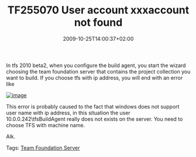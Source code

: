 ﻿---
title: "TF255070 User account xxxaccount not found"
description: ""
date: 2009-10-25T14:00:37+02:00
draft: false
tags: [Tfs]
categories: [Team Foundation Server]
---
In tfs 2010 beta2, when you configure the build agent, you start the wizard choosing the team foundation server that contains the project collection you want to build. If you choose tfs with ip address, you will end with an error like

[![image](http://www.codewrecks.com/blog/wp-content/uploads/2009/10/image-thumb17.png "image")](http://www.codewrecks.com/blog/wp-content/uploads/2009/10/image17.png)

This error is probably caused to the fact that windows does not support user name with ip address, in this situation the user 10.0.0.242\tfsBuildAgent really does not exists on the server. You need to choose TFS with machine name.

Alk.

Tags: [Team Foundation Server](http://technorati.com/tag/Team%20Foundation%20Server)
